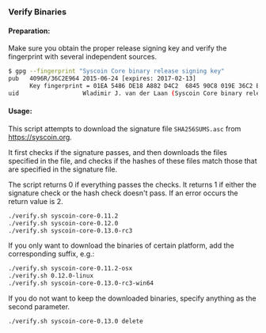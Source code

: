 ﻿### Verify Binaries

#### Preparation:

Make sure you obtain the proper release signing key and verify the fingerprint with several independent sources.

```sh
$ gpg --fingerprint "Syscoin Core binary release signing key"
pub   4096R/36C2E964 2015-06-24 [expires: 2017-02-13]
      Key fingerprint = 01EA 5486 DE18 A882 D4C2  6845 90C8 019E 36C2 E964
uid                  Wladimir J. van der Laan (Syscoin Core binary release signing key) <laanwj@gmail.com>
```

#### Usage:

This script attempts to download the signature file `SHA256SUMS.asc` from https://syscoin.org.

It first checks if the signature passes, and then downloads the files specified in the file, and checks if the hashes of these files match those that are specified in the signature file.

The script returns 0 if everything passes the checks. It returns 1 if either the signature check or the hash check doesn't pass. If an error occurs the return value is 2.


```sh
./verify.sh syscoin-core-0.11.2
./verify.sh syscoin-core-0.12.0
./verify.sh syscoin-core-0.13.0-rc3
```

If you only want to download the binaries of certain platform, add the corresponding suffix, e.g.:

```sh
./verify.sh syscoin-core-0.11.2-osx
./verify.sh 0.12.0-linux
./verify.sh syscoin-core-0.13.0-rc3-win64
```

If you do not want to keep the downloaded binaries, specify anything as the second parameter.

```sh
./verify.sh syscoin-core-0.13.0 delete
```
